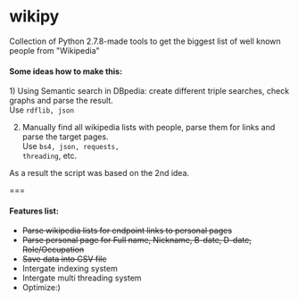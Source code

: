 wikipy
======

Collection of Python 2.7.8-made tools to get the biggest list of well known people from "Wikipedia"

<h4>Some ideas how to make this:</h4>
1) Using Semantic search in DBpedia: create different triple searches, check graphs and parse the result.<br>Use <code>rdflib, json</code>

2) Manually find all wikipedia lists with people, parse them for links and parse the target pages.<br>Use <code>bs4, json, requests, threading</code>, etc.

As a result the script was based on the 2nd idea. 

===
<h4>Features list:</h4>

<ul>
<li><s>Parse wikipedia lists for endpoint links to personal pages</s></li>
<li><s>Parse personal page for Full name, Nickname, B-date, D-date, Role/Occupation</s></li>
<li><s>Save data into CSV file</s></li>
<li>Intergate indexing system</li>
<li>Intergate multi threading system</li>
<li>Optimize:)</li>
</ul>
